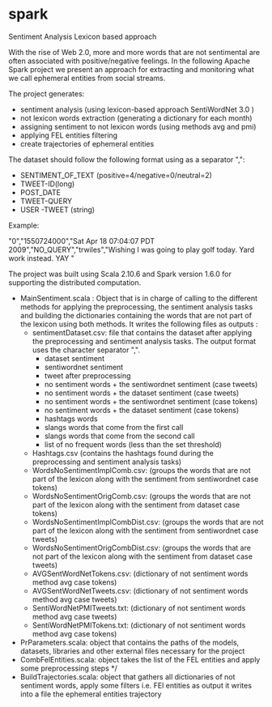 # spark
Sentiment Analysis Lexicon based approach

With the rise of Web 2.0, more and more words that are not sentimental are often associated with positive/negative feelings. In the following Apache Spark project we present an approach for extracting and monitoring what we call ephemeral entities from social streams.

The project generates:

  * sentiment analysis (using lexicon-based approach SentiWordNet 3.0 )
  * not lexicon words extraction (generating a dictionary for each month)
  * assigning sentiment to not lexicon words (using methods avg and pmi)
  * applying FEL entities filtering
  * create trajectories of ephemeral entities
  
The dataset should follow the following format using as a separator ",":

  - SENTIMENT_OF_TEXT (positive=4/negative=0/neutral=2)
  - TWEET-ID(long)
  - POST_DATE 
  - TWEET-QUERY
  - USER
  -TWEET (string)

Example:

"0","1550724000","Sat Apr 18 07:04:07 PDT 2009","NO_QUERY","trwiles","Wishing I was going to play golf today. Yard work instead. YAY "

The project was built using Scala 2.10.6 and Spark version 1.6.0 for supporting the distributed computation.

- MainSentiment.scala : Object that is in charge of calling to the different methods for applying the preprocessing, the sentiment analysis tasks and building the dictionaries containing the words that are not part of the lexicon using both methods. It writes the following files as outputs :
  - sentimentDataset.csv: file that contains the dataset after applying the preprocessing and sentiment analysis tasks. The output format uses the character separator ",".
    - dataset sentiment
    - sentiwordnet sentiment
    - tweet after preprocessing
    - no sentiment words + the sentiwordnet sentiment (case tweets)
    - no sentiment words + the dataset sentiment (case tweets)
    - no sentiment words + the sentiwordnet sentiment (case tokens)
    - no sentiment words + the dataset sentiment (case tokens)
    - hashtags words
    - slangs words that come from the first call
    - slangs words that come from the second call
    - list of no frequent words (less than the set threshold)
  - Hashtags.csv (contains the hashtags found during the preprocessing and sentiment analysis tasks)
  - WordsNoSentimentImplComb.csv: (groups the words that are not part of the lexicon along with the sentiment from sentiwordnet case tokens)
  - WordsNoSentimentOrigComb.csv: (groups the words that are not part of the lexicon along with the sentiment from dataset case tokens)
  - WordsNoSentimentImplCombDist.csv: (groups the words that are not part of the lexicon along with the sentiment from sentiwordnet case tweets)
  - WordsNoSentimentOrigCombDist.csv: (groups the words that are not part of the lexicon along with the sentiment from dataset case tweets)
  - AVGSentWordNetTokens.csv: (dictionary of not sentiment words method avg case tokens)
  - AVGSentWordNetTweets.csv: (dictionary of not sentiment words method avg case tweets)
  - SentiWordNetPMITweets.txt: (dictionary of not sentiment words method avg case tweets)
  - SentiWordNetPMITokens.txt: (dictionary of not sentiment words method avg case tokens)
- PrParameters.scala: object that contains the paths of the models, datasets, libraries and other external files necessary for the project
- CombFelEntities.scala: object takes the list of the FEL entities and apply some preprocessing steps */
- BuildTrajectories.scala: object that gathers all dictionaries of not sentiment words, apply some filters i.e. FEl entities as output it writes into a file the ephemeral entities trajectory
